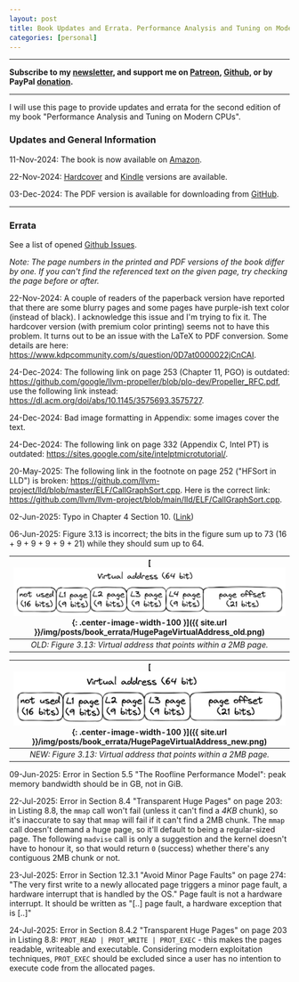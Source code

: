 ```yaml
---
layout: post
title: Book Updates and Errata. Performance Analysis and Tuning on Modern CPUs (Second Edition)
categories: [personal]
---
```


------

**Subscribe to my [newsletter](https://products.easyperf.net/newsletter), and support me on [Patreon](https://www.patreon.com/dendibakh), [Github](https://github.com/sponsors/dendibakh), or by PayPal [donation](https://www.paypal.com/cgi-bin/webscr?cmd=_donations&business=TBM3NW8TKTT34&currency_code=USD&source=url).**

------

I will use this page to provide updates and errata for the second edition of my book "Performance Analysis and Tuning on Modern CPUs".

### Updates and General Information 

11-Nov-2024: The book is now available on [Amazon](https://amzn.to/4fsroBs).

22-Nov-2024: [Hardcover](https://amzn.to/3ZGNgmQ) and [Kindle](https://amzn.to/3VrD3Zc) versions are available.

03-Dec-2024: The PDF version is available for downloading from [GitHub](https://github.com/dendibakh/perf-book/releases/tag/2.0_release).

------

### Errata

See a list of opened [Github Issues](https://github.com/dendibakh/perf-book/issues).

_Note: The page numbers in the printed and PDF versions of the book differ by one. If you can't find the referenced text on the given page, try checking the page before or after._

22-Nov-2024: A couple of readers of the paperback version have reported that there are some blurry pages and some pages have purple-ish text color (instead of black). I acknowledge this issue and I'm trying to fix it. The hardcover version (with premium color printing) seems not to have this problem. It turns out to be an issue with the LaTeX to PDF conversion. Some details are here: https://www.kdpcommunity.com/s/question/0D7at0000022jCnCAI.

24-Dec-2024: The following link on page 253 (Chapter 11, PGO) is outdated: https://github.com/google/llvm-propeller/blob/plo-dev/Propeller_RFC.pdf, use the following link instead: https://dl.acm.org/doi/abs/10.1145/3575693.3575727.

24-Dec-2024: Bad image formatting in Appendix: some images cover the text.

24-Dec-2024: The following link on page 332 (Appendix C, Intel PT) is outdated: https://sites.google.com/site/intelptmicrotutorial/.

20-May-2025: The following link in the footnote on page 252 ("HFSort in LLD") is broken: https://github.com/llvm-project/lld/blob/master/ELF/CallGraphSort.cpp. Here is the correct link: https://github.com/llvm/llvm-project/blob/main/lld/ELF/CallGraphSort.cpp.

02-Jun-2025: Typo in Chapter 4 Section 10. ([Link](https://github.com/dendibakh/perf-book/commit/389a8a22ecd4e51291e3b3d71396d1928deabc13))

06-Jun-2025: Figure 3.13 is incorrect; the bits in the figure sum up to 73 (16 + 9 + 9 + 9 + 9 + 21) while they should sum up to 64.

| [![](/img/posts/book_errata/HugePageVirtualAddress_old.png){: .center-image-width-100 }]({{ site.url }}/img/posts/book_errata/HugePageVirtualAddress_old.png) | 
|:--:| 
| *OLD: Figure 3.13: Virtual address that points within a 2MB page.* |

| [![](/img/posts/book_errata/HugePageVirtualAddress_new.png){: .center-image-width-100 }]({{ site.url }}/img/posts/book_errata/HugePageVirtualAddress_new.png) | 
|:--:| 
| *NEW: Figure 3.13: Virtual address that points within a 2MB page.* |

09-Jun-2025: Error in Section 5.5 "The Roofline Performance Model": peak memory bandwidth should be in GB, not in GiB.

22-Jul-2025: Error in Section 8.4 "Transparent Huge Pages" on page 203: in Listing 8.8, the `mmap` call won't fail (unless it can't find a _4KB_ chunk), so it's inaccurate to say that `mmap` will fail if it can't find a 2MB chunk. The `mmap` call doesn't demand a huge page, so it'll default to being a regular-sized page. The following `madvise` call is only a suggestion and the kernel doesn't have to honour it, so that would return `0` (success) whether there's any contiguous 2MB chunk or not.

23-Jul-2025: Error in Section 12.3.1 "Avoid Minor Page Faults" on page 274: "The very first write to a newly allocated page triggers a minor page fault, a hardware interrupt that is handled by the OS." Page fault is not a hardware interrupt. It should be written as "[..] page fault, a hardware exception that is [..]"

24-Jul-2025: Error in Section 8.4.2 "Transparent Huge Pages" on page 203 in Listing 8.8: `PROT_READ | PROT_WRITE | PROT_EXEC` - this makes the pages readable, writeable and executable. Considering modern exploitation techniques, `PROT_EXEC` should be excluded since a user has no intention to execute code from the allocated pages.